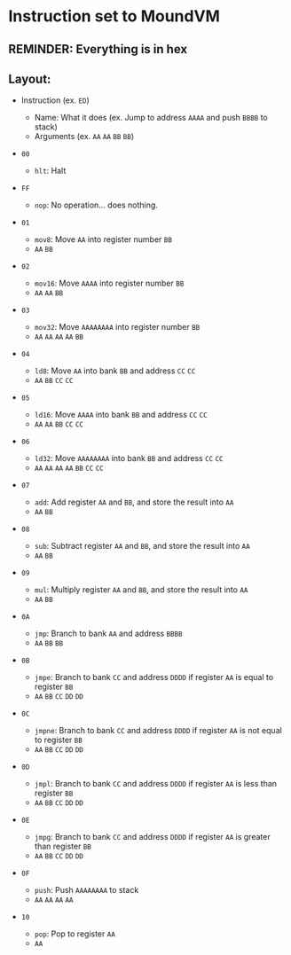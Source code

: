 # Instruction set to MoundVM

## REMINDER: Everything is in hex

## Layout:
* Instruction (ex. `ED`)
    * Name: What it does (ex. Jump to address `AAAA` and push `BBBB` to stack)
    * Arguments (ex. `AA` `AA` `BB` `BB`)

* `00`
    * `hlt`: Halt
* `FF`
    * `nop`: No operation... does nothing.
* `01`
    * `mov8`: Move `AA` into register number `BB`
    * `AA` `BB`
* `02`
    * `mov16`: Move `AAAA` into register number `BB`
    * `AA` `AA` `BB`
* `03`
    * `mov32`: Move `AAAAAAAA` into register number `BB`
    * `AA` `AA` `AA` `AA` `BB`
* `04`
    * `ld8`: Move `AA` into bank `BB` and address `CC` `CC`
    * `AA` `BB` `CC` `CC` 
* `05`
    * `ld16`: Move `AAAA` into bank `BB` and address `CC` `CC`
    * `AA` `AA` `BB` `CC` `CC` 
* `06`
    * `ld32`: Move `AAAAAAAA` into bank `BB` and address `CC` `CC`
    * `AA` `AA` `AA` `AA` `BB` `CC` `CC` 
* `07`
    * `add`: Add register `AA` and `BB`,  and store the result into `AA`
    * `AA` `BB`
* `08`
    * `sub`: Subtract register `AA` and `BB`,  and store the result into `AA`
    * `AA` `BB`
* `09`
    * `mul`: Multiply register `AA` and `BB`,  and store the result into `AA`
    * `AA` `BB`
* `0A`
    * `jmp`: Branch to bank `AA` and address `BBBB`
    * `AA` `BB` `BB`
* `0B`
    * `jmpe`: Branch to bank `CC` and address `DDDD`  if register `AA` is equal to register `BB`
    * `AA` `BB` `CC` `DD` `DD` 
* `0C`
    * `jmpne`: Branch to bank `CC` and address `DDDD`  if register `AA` is not equal to register `BB`
    * `AA` `BB` `CC` `DD` `DD` 
* `0D`
    * `jmpl`: Branch to bank `CC` and address `DDDD`  if register `AA` is less than register `BB`
    * `AA` `BB` `CC` `DD` `DD` 
* `0E`
    * `jmpg`: Branch to bank `CC` and address `DDDD`  if register `AA` is greater than register `BB`
    * `AA` `BB` `CC` `DD` `DD` 
* `0F`
    * `push`: Push `AAAAAAAA` to stack
    * `AA` `AA` `AA` `AA`
* `10`
    * `pop`: Pop to register `AA`
    * `AA`